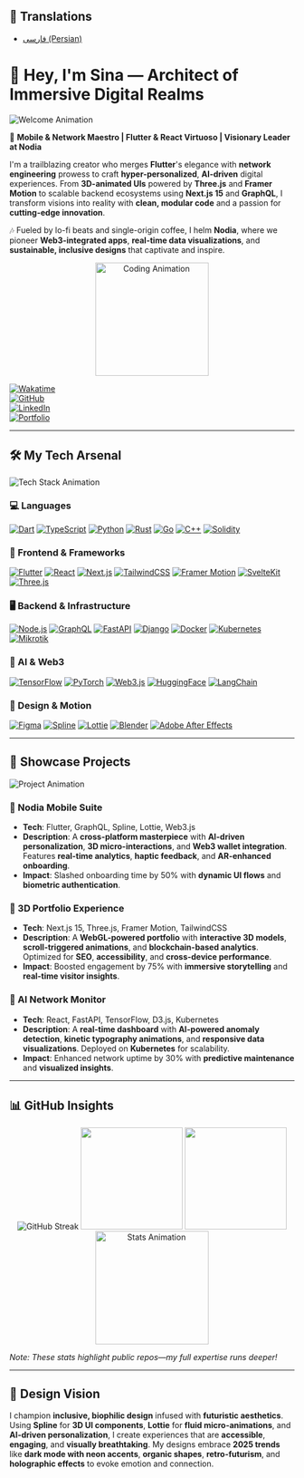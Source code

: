 ## 📖 Translations
- [فارسی (Persian)](./docs/README-fa.md)

# 🌌 Hey, I'm Sina — Architect of Immersive Digital Realms  

![Welcome Animation](https://media.giphy.com/media/v1.Y2lkPTc5MGI3NjExZTBhZmQ3YzE3M2QyOGZiZTg1YzVhNDVhZmM3MDI5M2U2YzA4MjUzMiZlcD12MV9pbnRlcm5hbF9naWZfYnlfaWQmY3Q9Zw/3o7bu3XilJ5BOiSGic/giphy.gif)  

🚀 **Mobile & Network Maestro | Flutter & React Virtuoso | Visionary Leader at Nodia**  

I'm a trailblazing creator who merges **Flutter**'s elegance with **network engineering** prowess to craft **hyper-personalized**, **AI-driven** digital experiences. From **3D-animated UIs** powered by **Three.js** and **Framer Motion** to scalable backend ecosystems using **Next.js 15** and **GraphQL**, I transform visions into reality with **clean, modular code** and a passion for **cutting-edge innovation**.  

🎶 Fueled by lo-fi beats and single-origin coffee, I helm **Nodia**, where we pioneer **Web3-integrated apps**, **real-time data visualizations**, and **sustainable, inclusive designs** that captivate and inspire.  

<div align="center">  
  <img src="https://media.giphy.com/media/LmNwrBhejkK9EFP504/giphy.gif" alt="Coding Animation" width="200"/>  
</div>  

[![Wakatime](https://wakatime.com/badge/user/isina_nej.svg)](https://wakatime.com/@isina_nej)  
[![GitHub](https://img.shields.io/badge/GitHub-181717?style=flat-square&logo=github&logoColor=fff)](https://github.com/isina-nej)  
[![LinkedIn](https://img.shields.io/badge/LinkedIn-0077B5?style=flat-square&logo=linkedin&logoColor=fff)](https://linkedin.com/in/isina-nej)  
[![Portfolio](https://img.shields.io/badge/Portfolio-FF2E63?style=flat-square&logo=vercel&logoColor=fff)](https://isina-nej.vercel.app)  

---

## 🛠️ My Tech Arsenal  

![Tech Stack Animation](https://media.giphy.com/media/26tPplGWjN0xLybiU/giphy.gif)  

### 💻 Languages  
[![Dart](https://img.shields.io/badge/Dart-informational?style=flat-square&logo=dart&logoColor=fff&color=0175C2)](https://dart.dev) [![TypeScript](https://img.shields.io/badge/TypeScript-informational?style=flat-square&logo=typescript&logoColor=fff&color=3178C6)](https://www.typescriptlang.org) [![Python](https://img.shields.io/badge/Python-informational?style=flat-square&logo=python&logoColor=fff&color=3776AB)](https://www.python.org) [![Rust](https://img.shields.io/badge/Rust-informational?style=flat-square&logo=rust&logoColor=fff&color=000000)](https://www.rust-lang.org) [![Go](https://img.shields.io/badge/Go-informational?style=flat-square&logo=go&logoColor=fff&color=00ADD8)](https://golang.org) [![C++](https://img.shields.io/badge/C++-informational?style=flat-square&logo=cplusplus&logoColor=fff&color=00599C)](https://isocpp.org) [![Solidity](https://img.shields.io/badge/Solidity-informational?style=flat-square&logo=solidity&logoColor=fff&color=363636)](https://soliditylang.org)  

### 📱 Frontend & Frameworks  
[![Flutter](https://img.shields.io/badge/Flutter-informational?style=flat-square&logo=flutter&logoColor=fff&color=02569B)](https://flutter.dev) [![React](https://img.shields.io/badge/React-informational?style=flat-square&logo=react&logoColor=000&color=61DAFB)](https://react.dev) [![Next.js](https://img.shields.io/badge/Next.js-informational?style=flat-square&logo=next.js&logoColor=fff&color=000000)](https://nextjs.org) [![TailwindCSS](https://img.shields.io/badge/TailwindCSS-informational?style=flat-square&logo=tailwindcss&logoColor=fff&color=06B6D4)](https://tailwindcss.com) [![Framer Motion](https://img.shields.io/badge/Framer_Motion-informational?style=flat-square&logo=framer&logoColor=fff&color=0055FF)](https://www.framer.com/motion) [![SvelteKit](https://img.shields.io/badge/SvelteKit-informational?style=flat-square&logo=svelte&logoColor=fff&color=FF3E00)](https://kit.svelte.dev) [![Three.js](https://img.shields.io/badge/Three.js-informational?style=flat-square&logo=three.js&logoColor=fff&color=000000)](https://threejs.org)  

### 🖥️ Backend & Infrastructure  
[![Node.js](https://img.shields.io/badge/Node.js-informational?style=flat-square&logo=node.js&logoColor=fff&color=339933)](https://nodejs.org) [![GraphQL](https://img.shields.io/badge/GraphQL-informational?style=flat-square&logo=graphql&logoColor=fff&color=E10098)](https://graphql.org) [![FastAPI](https://img.shields.io/badge/FastAPI-informational?style=flat-square&logo=fastapi&logoColor=fff&color=009688)](https://fastapi.tiangolo.com) [![Django](https://img.shields.io/badge/Django-informational?style=flat-square&logo=django&logoColor=fff&color=092E20)](https://www.djangoproject.com) [![Docker](https://img.shields.io/badge/Docker-informational?style=flat-square&logo=docker&logoColor=fff&color=2496ED)](https://www.docker.com) [![Kubernetes](https://img.shields.io/badge/Kubernetes-informational?style=flat-square&logo=kubernetes&logoColor=fff&color=326CE5)](https://kubernetes.io) [![Mikrotik](https://img.shields.io/badge/Mikrotik-informational?style=flat-square&color=FF6600)](https://mikrotik.com)  

### 🤖 AI & Web3  
[![TensorFlow](https://img.shields.io/badge/TensorFlow-informational?style=flat-square&logo=tensorflow&logoColor=fff&color=FF6F00)](https://www.tensorflow.org) [![PyTorch](https://img.shields.io/badge/PyTorch-informational?style=flat-square&logo=pytorch&logoColor=fff&color=EE4C2C)](https://pytorch.org) [![Web3.js](https://img.shields.io/badge/Web3.js-informational?style=flat-square&logo=web3.js&logoColor=fff&color=F16822)](https://web3js.org) [![HuggingFace](https://img.shields.io/badge/HuggingFace-informational?style=flat-square&logo=huggingface&logoColor=fff&color=F9AB00)](https://huggingface.co) [![LangChain](https://img.shields.io/badge/LangChain-informational?style=flat-square&color=000000)](https://langchain.com)  

### 🎨 Design & Motion  
[![Figma](https://img.shields.io/badge/Figma-informational?style=flat-square&logo=figma&logoColor=fff&color=F24E1E)](https://www.figma.com) [![Spline](https://img.shields.io/badge/Spline-informational?style=flat-square&color=000000)](https://spline.design) [![Lottie](https://img.shields.io/badge/Lottie-informational?style=flat-square&color=00C4B4)](https://lottiefiles.com) [![Blender](https://img.shields.io/badge/Blender-informational?style=flat-square&logo=blender&logoColor=fff&color=F5792A)](https://www.blender.org) [![Adobe After Effects](https://img.shields.io/badge/After_Effects-informational?style=flat-square&logo=adobe-after-effects&logoColor=fff&color=9999FF)](https://www.adobe.com/products/aftereffects.html)  

---

## 🌟 Showcase Projects  

![Project Animation](https://media.giphy.com/media/26xBwdIuR0q3i6Z5K/giphy.gif)  

### 🚀 Nodia Mobile Suite  
- **Tech**: Flutter, GraphQL, Spline, Lottie, Web3.js  
- **Description**: A **cross-platform masterpiece** with **AI-driven personalization**, **3D micro-interactions**, and **Web3 wallet integration**. Features **real-time analytics**, **haptic feedback**, and **AR-enhanced onboarding**.  
- **Impact**: Slashed onboarding time by 50% with **dynamic UI flows** and **biometric authentication**.  

### 🌌 3D Portfolio Experience  
- **Tech**: Next.js 15, Three.js, Framer Motion, TailwindCSS  
- **Description**: A **WebGL-powered portfolio** with **interactive 3D models**, **scroll-triggered animations**, and **blockchain-based analytics**. Optimized for **SEO**, **accessibility**, and **cross-device performance**.  
- **Impact**: Boosted engagement by 75% with **immersive storytelling** and **real-time visitor insights**.  

### 🤖 AI Network Monitor  
- **Tech**: React, FastAPI, TensorFlow, D3.js, Kubernetes  
- **Description**: A **real-time dashboard** with **AI-powered anomaly detection**, **kinetic typography animations**, and **responsive data visualizations**. Deployed on **Kubernetes** for scalability.  
- **Impact**: Enhanced network uptime by 30% with **predictive maintenance** and **visualized insights**.  

---

## 📊 GitHub Insights  

<div align="center">  
  <img src="https://github-readme-streak-stats.herokuapp.com?user=isina-nej&theme=transparent&hide_border=true&background=0D1117&stroke=FF2E63&ring=FF2E63&fire=FF2E63&currStreakNum=FF2E63&sideNums=FF2E63&currStreakLabel=FF2E63&sideLabels=FF2E63" alt="GitHub Streak"/>  
  <img src="https://github-readme-stats.vercel.app/api?username=isina-nej&show_icons=true&theme=transparent&hide_border=true&title_color=FF2E63&text_color=FFFFFF&icon_color=FF2E63" height="180"/>  
  <img src="https://github-readme-stats.vercel.app/api/top-langs/?username=isina-nej&layout=compact&langs_count=10&theme=transparent&hide_border=true&title_color=FF2E63&text_color=FFFFFF" height="180"/>  
  <img src="https://media.giphy.com/media/3o6ZtaO9BZHcOjmErm/giphy.gif" alt="Stats Animation" width="200"/>  
</div>  

*Note: These stats highlight public repos—my full expertise runs deeper!*  

---

## 🎨 Design Vision  

I champion **inclusive, biophilic design** infused with **futuristic aesthetics**. Using **Spline** for **3D UI components**, **Lottie** for **fluid micro-animations**, and **AI-driven personalization**, I create experiences that are **accessible**, **engaging**, and **visually breathtaking**. My designs embrace **2025 trends** like **dark mode with neon accents**, **organic shapes**, **retro-futurism**, and **holographic effects** to evoke emotion and connection.
